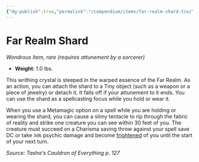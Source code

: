 ```yaml
---
{"dg-publish":true,"permalink":"/compendium/items/far-realm-shard-tce/","tags":["compendium/src/5e/tce","item/attunement/required","item/rarity/rare","item/wondrous"]}
---
```


# Far Realm Shard
*Wondrous Item, rare (requires attunement by a sorcerer)*  

- **Weight**: 1.0 lbs.

This writhing crystal is steeped in the warped essence of the Far Realm. As an action, you can attach the shard to a Tiny object (such as a weapon or a piece of jewelry) or detach it. It falls off if your attunement to it ends. You can use the shard as a spellcasting focus while you hold or wear it.

When you use a Metamagic option on a spell while you are holding or wearing the shard, you can cause a slimy tentacle to rip through the fabric of reality and strike one creature you can see within 30 feet of you. The creature must succeed on a Charisma saving throw against your spell save DC or take `3d6` psychic damage and become [frightened](rules/conditions.md#frightened) of you until the start of your next turn.

*Source: Tasha's Cauldron of Everything p. 127*